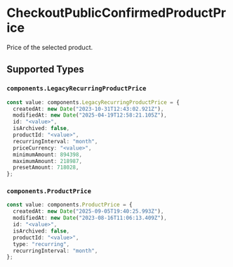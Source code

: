 # CheckoutPublicConfirmedProductPrice

Price of the selected product.


## Supported Types

### `components.LegacyRecurringProductPrice`

```typescript
const value: components.LegacyRecurringProductPrice = {
  createdAt: new Date("2023-10-31T12:43:02.921Z"),
  modifiedAt: new Date("2025-04-19T12:58:21.105Z"),
  id: "<value>",
  isArchived: false,
  productId: "<value>",
  recurringInterval: "month",
  priceCurrency: "<value>",
  minimumAmount: 894398,
  maximumAmount: 218987,
  presetAmount: 718028,
};
```

### `components.ProductPrice`

```typescript
const value: components.ProductPrice = {
  createdAt: new Date("2025-09-05T19:40:25.993Z"),
  modifiedAt: new Date("2023-08-16T11:06:13.409Z"),
  id: "<value>",
  isArchived: false,
  productId: "<value>",
  type: "recurring",
  recurringInterval: "month",
};
```


